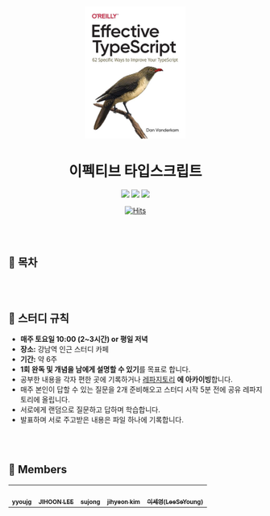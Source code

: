 <div align="center">
  <a href="https://product.kyobobook.co.kr/detail/S000001033114">
      <img src="effectiveTypescript.jpeg" alt="Logo" width="200">
  </a>
  <h1>이펙티브 타입스크립트</h1>
  <div>
    <img src="https://img.shields.io/badge/%EC%A0%80%EC%9E%90-%EB%8C%84%20%EB%B0%B4%EB%8D%94%EC%BA%84-e76f51?style=for-the-badge"/>
    <img src="https://img.shields.io/badge/%EC%B6%9C%ED%8C%90%EC%82%AC-%EC%9D%B8%EC%82%AC%EC%9D%B4%ED%8A%B8-faa307?style=for-the-badge"/>
    <img src="https://img.shields.io/badge/%EA%B8%B0%EA%B0%84-2023.07.22%20~%20-52b788?style=for-the-badge"/>

[![Hits](https://hits.seeyoufarm.com/api/count/incr/badge.svg?url=https%3A%2F%2Fgithub.com%2Fcode-bibliotheca%2Fclean-code&count_bg=%23AAB7ED&title_bg=%23555555&icon=&icon_color=%23E7E7E7&title=Visitors&edge_flat=false)](https://hits.seeyoufarm.com)
  </div>
</div>

<br/><br/>

## 📝 목차



<br/><br/>

## 📌 스터디 규칙

- **매주 토요일 10:00 (2~3시간) or 평일 저녁**
- **장소:** 강남역 인근 스터디 카페
- **기간:** 약 6주
- **1회 완독 및 개념을 남에게 설명할 수 있기**를 목표로 합니다.
- 공부한 내용을 각자 편한 곳에 기록하거나 <a href="https://github.com/code-bibliotheca/effective-typescript">레파지토리</a> **에 아카이빙**합니다.
- 매주 본인이 답할 수 있는 질문을 2개 준비해오고 스터디 시작 5분 전에 공유 레파지토리에 올립니다.
- 서로에게 랜덤으로 질문하고 답하며 학습합니다.
- 발표하며 서로 주고받은 내용은 파일 하나에 기록합니다.

<br/><br/>

## 🐬 Members

<table>
  <tr>
    <td align="center"><a href="https://github.com/YoujungSon"><img src="https://avatars.githubusercontent.com/u/88040809?v=4" width="100px;" alt=""/> <br /><sub><b>yyoujg</b></sub></a><br />
    </td>
    <td align="center"><a href="https://github.com/jiji-hoon96"><img src="https://avatars.githubusercontent.com/u/94469974?v=4" width="100px;" alt=""/> <br /><sub><b>JIHOON LEE</b></sub></a><br /></td>
    <td align="center"><a href="https://github.com/bubobubobo"><img src="https://avatars.githubusercontent.com/u/58013476?v=4" width="100px;" alt=""/> <br /><sub><b>sujong</b></sub></a><br /></td>
    <td align="center"><a href="https://github.com/jihyeon-kimy"><img src="https://avatars.githubusercontent.com/u/78922001?v=4" width="100px;" alt=""/> <br /><sub><b>jihyeon kim</b></sub></a><br /></td>
    <td align="center"><a href="https://github.com/tpdud406"><img src="https://avatars.githubusercontent.com/u/95858555?v=4" width="100px;" alt=""/> <br /><sub><b>이세영(LeeSeYoung)</b></sub></a><br /></td>
  </tr>
</table>

<br/><br/>
